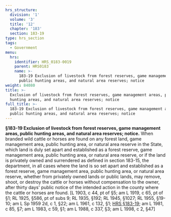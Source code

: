 ```yaml
---
hrs_structure:
  division: '1'
  volume: '3'
  title: '12'
  chapter: '183'
  section: 183-19
type: hrs_section
tags:
  - Government
menu:
  hrs:
    identifier: HRS_0183-0019
    parent: HRS0183
    name: >-
      183-19 Exclusion of livestock from forest reserves, game management areas,
      public hunting areas, and natural area reserves; notice
weight: 84080
title: >-
  Exclusion of livestock from forest reserves, game management areas, public
  hunting areas, and natural area reserves; notice
full_title: >-
  183-19 Exclusion of livestock from forest reserves, game management areas,
  public hunting areas, and natural area reserves; notice
---
```

**§183-19 Exclusion of livestock from forest reserves, game management areas, public hunting areas, and natural area reserves; notice.** When branded wild cattle or horses are found on any forest land, game management area, public hunting area, or natural area reserve in the State, which land is duly set apart and established as a forest reserve, game management area, public hunting area, or natural area reserve, or if the land is privately owned and surrendered as defined in section 183-15, the department, in all cases where the land is so set apart and established as a forest reserve, game management area, public hunting area, or natural area reserve, whether from privately owned lands or public lands, may remove, shoot, or destroy the cattle or horses without compensation to the owner, after thirty days' public notice of the intended action in the county where the cattle or horses are found. [L 1903, c 44, pt of §5; am L 1919, c 65, pt of §1; RL 1925, §586, pt of subs 9; RL 1935, §192; RL 1945, §1027; RL 1955, §19-10; am L Sp 1959 2d, c 1, §22; am L 1961, c 132, §1; [HRS §183-19](/title-12/chapter-183/section-183-19/); am L 1981, c 85, §7; am L 1983, c 59, §1; am L 1988, c 337, §3; am L 1998, c 2, §47]